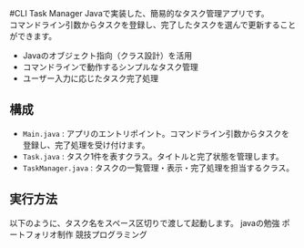 #CLI Task Manager
Javaで実装した、簡易的なタスク管理アプリです。  
コマンドライン引数からタスクを登録し、完了したタスクを選んで更新することができます。

- Javaのオブジェクト指向（クラス設計）を活用
- コマンドラインで動作するシンプルなタスク管理
- ユーザー入力に応じたタスク完了処理


## 構成

- `Main.java` : アプリのエントリポイント。コマンドライン引数からタスクを登録し、完了処理を受け付けます。
- `Task.java` : タスク1件を表すクラス。タイトルと完了状態を管理します。
- `TaskManager.java` : タスクの一覧管理・表示・完了処理を担当するクラス。

## 実行方法

以下のように、タスク名をスペース区切りで渡して起動します。
javaの勉強 ポートフォリオ制作 競技プログラミング
